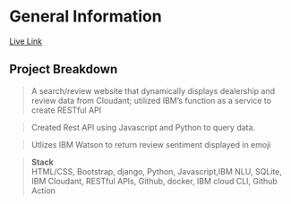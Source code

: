 # General Information
[Live Link](https://bestcarhl.mybluemix.net/djangoapp/)


## Project Breakdown
> A  search/review website that dynamically displays dealership and review data from Cloudant; utilized IBM’s function as a service to create RESTful API

> Created Rest API using Javascript and Python to query data.

> Utlizes IBM Watson to return review sentiment displayed in emoji

> **Stack**<br> HTML/CSS, Bootstrap, django, Python, Javascript,IBM NLU, SQLite, IBM Cloudant, RESTful APIs, Github, docker, IBM cloud CLI, Github Action

